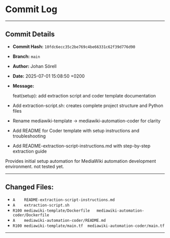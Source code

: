 # Commit Log

---

## Commit Details

- **Commit Hash:**   `10fdc6ecc35c2be769c4be66331c62f39d776d90`
- **Branch:**        `main`
- **Author:**        Johan Sörell
- **Date:**          2025-07-01 15:08:50 +0200
- **Message:**

  feat(setup): add extraction script and coder template documentation

- Add extraction-script.sh: creates complete project structure and Python files
- Rename mediawiki-template → mediawiki-automation-coder for clarity
- Add README for Coder template with setup instructions and troubleshooting
- Add README-extraction-script-instructions.md with step-by-step extraction guide

Provides initial setup automation for MediaWiki automation development environment.
not tested yet.

---

## Changed Files:

- `A	README-extraction-script-instructions.md`
- `A	extraction-script.sh`
- `R100	mediawiki-template/Dockerfile	mediawiki-automation-coder/Dockerfile`
- `A	mediawiki-automation-coder/README.md`
- `R100	mediawiki-template/main.tf	mediawiki-automation-coder/main.tf`

---
